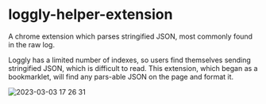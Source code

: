 # loggly-helper-extension
A chrome extension which parses stringified JSON, most commonly found in the raw log.

Loggly has a limited number of indexes, so users find themselves sending stringified JSON, which is difficult to read. This extension, which began as a bookmarklet, will find any pars-able JSON on the page and format it. 

![2023-03-03 17 26 31](https://user-images.githubusercontent.com/1683528/222868210-7806d390-61e0-44c6-864a-86b70f3c1641.gif)
